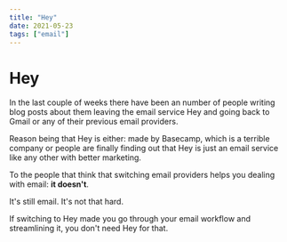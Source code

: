 ```yaml
---
title: "Hey"
date: 2021-05-23
tags: ["email"]
---
```


# Hey

In the last couple of weeks there have been an number of people writing blog posts about them leaving the email service Hey and going back to Gmail or any of their previous email providers. 

Reason being that Hey is either: made by Basecamp, which is a terrible company or people are finally finding out that Hey is just an email service like any other with better marketing.

To the people that think that switching email providers helps you dealing with email: **it doesn't**.

It's still email. It's not that hard.

If switching to Hey made you go through your email workflow and streamlining it, you don't need Hey for that.
